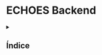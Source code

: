 # ECHOES Backend

<details>
  <summary>
    <h2>Índice</h2>
  </summary>

- [ECHOES Backend](#echoes-backend)
  - [Sobre o projeto](#sobre-o-projeto)
    - [📖 Para escritores](#-para-escritores)
    - [👀 Para leitores](#-para-leitores)
    - [🔐 Autenticação e comunidade](#-autenticação-e-comunidade)
    - [⚡ Extras](#-extras)
  - [Variáveis de ambiente](#variáveis-de-ambiente)
    - [Atenção!!! ⚠️](#atenção-️)
    - [Mongo Atlas](#mongo-atlas)
    - [Google passport](#google-passport)
    - [Cloudinary](#cloudinary)
  - [Como rodar o projeto](#como-rodar-o-projeto)
  - [Licença](#licença)

## Sobre o projeto

O Echoes é uma plataforma de publicação de artigos inspirada no Medium, oferecendo um ambiente intuitivo e dinâmico para escritores compartilharem suas ideias e leitores explorarem conteúdos de qualidade. Com um design minimalista e funcionalidades avançadas, o Echoes permite a criação, edição e formatação de textos de forma fluida, além de proporcionar interações por meio de curtidas. A plataforma também inclui um sistema de recomendação inteligente, conectando os usuários a conteúdos relevantes com base em seus interesses. Desenvolvido com tecnologias modernas, o Echoes busca democratizar a escrita e promover a disseminação de conhecimento.

Você pode ver uma demonstração [aqui](https://echoes-frontend-ten.vercel.app/).

<details>
  O Echoes oferece um conjunto de funcionalidades projetadas para criar uma experiência fluida e envolvente para escritores e leitores. Aqui estão algumas das principais funcionalidades:
  <summary>
    <h2>Funcionalidades</h2>
  </summary>

### 📖 Para escritores

- **Editor de texto avançado** – Permite formatar textos e adicionar imagens.
- **Publicação** – Publicaque e edite artigos já publicados.

### 👀 Para leitores

- **Curtidas** – Interaja com os autores.
- **Sistema de bookmarking** – Salve artigos para ler mais tarde.

### 🔐 Autenticação e comunidade

- **Cadastro e login** – Acesso via e-mail/senha ou redes sociais.
- **Perfis de usuário** – Personalize foto.

### ⚡ Extras

- **Design Responsivo** - O site é totalmente responsivo, garantindo uma boa experiência de navegação em dispositivos móveis, tablets e desktops.
</details>

<details>
  <summary>
    <h2>Tecnologias</h2>
  </summary>

- [x] Figma
- [x] React
- [x] Styled Component
- [x] Javascript
- [x] NodeJS
- [x] Express
- [x] MongoDB
- [x] Git
- [x] Github
- [x] Vercel
- [x] Google Services
- [x] Cloudinary
</details>

## Variáveis de ambiente

### Atenção!!! ⚠️

Dependendo de quando estiver vendo este projeto o modo de acesso para conseguir as váriaveis de ambiente podem ter mudado em cada serviço.

### Mongo Atlas

O projeto utiliza como banco de dados o [MongoDB](https://www.mongodb.com/), e o [Mongo Atlas](https://www.mongodb.com/en-us/cloud/atlas/register) como servidor de banco de dados, será necessário utilizar configurarmos a URL deste ambiente para que nossos dados sejam devidamente armazenados e acessados.

### Google passport

Para utilizar o método de autenticação do Google passport é necessário obter seu Client ID e Client Secret através de um projeto criado no [Console Google Cloud](https://console.cloud.google.com/).

### Cloudinary

O upload de arquivos de imagem ocorre através do serviço do [Cloudinary](https://cloudinary.com/), onde nossos arquivos ficam armazenados e podem ser acessados, para utilizar o serviço precisamos configuras as credenciais NAME, KEY e SECRET.

## Como rodar o projeto

Este projeto é divido em dois repósitórios Backend e Frontend, Frontend está [aqui](https://github.com/jefersonsilva01/Echoes-frontend)

Para rodar este projeto você pode realizar o download ou fazer um fork para sua conta do github e executar o comando git clone.

```shell
git clone https://github.com/<user>/Echoes-backend.git
```

Após acesse o diretório `./Echoes-backend` e instale as dependências do projeto, as dependências podem ser encontradas através do arquivo `package.json`, uma vez instaladas o projeto pode ser rodado em modo desenvolvimento.

```shell
cd Echoes-backend

npm install

npm run dev
```

Depois [vá para](https://github.com/jefersonsilva01/Echoes-frontend)

## Licença

Esse projeto está sob a licença MIT. Veja o arquivo [LICENÇA](https://github.com/jefersonsilva01/Echoes-frontend/blob/main/LICENSE) para mais detalhes.
